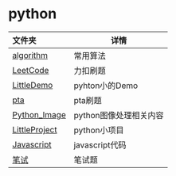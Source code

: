 # python

| 文件夹                         | 详情                   |
| :----------------------------- | ---------------------- |
| [algorithm](algorithm)         | 常用算法               |
| [LeetCode](LeetCode)           | 力扣刷题               |
| [LittleDemo](LittleDemo)       | pyhton小的Demo         |
| [pta](pta)                     | pta刷题                |
| [Python_Image](Python_Image)   | python图像处理相关内容 |
| [LittleProject](LittleProject) | python小项目           |
| [Javascript](Javascript)       | javascript代码         |
| [笔试](笔试)                   | 笔试题                 |

